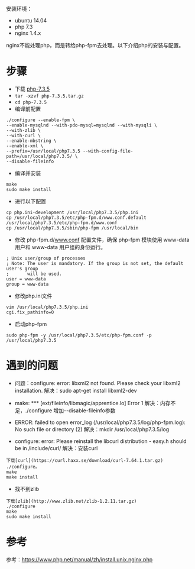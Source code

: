 
安装环境：
* ubuntu 14.04
* php 7.3
* nginx 1.4.x

nginx不能处理php，而是转给php-fpm去处理。以下介绍php的安装与配置。

# 步骤

* 下载 [php-7.3.5](https://www.php.net/distributions/php-7.3.5.tar.gz)
* `tar -xzvf php-7.3.5.tar.gz`
* `cd php-7.3.5`
* 编译前配置
```
./configure --enable-fpm \
--enable-mysqlnd --with-pdo-mysql=mysqlnd --with-mysqli \
--with-zlib \
--with-curl \
--enable-mbstring \
--enable-xml \
--prefix=/usr/local/php7.3.5 --with-config-file-path=/usr/local/php7.3.5/ \
--disable-fileinfo
```
* 编译并安装
```
make
sudo make install
```

* 进行以下配置
```
cp php.ini-development /usr/local/php7.3.5/php.ini
cp /usr/local/php7.3.5/etc/php-fpm.d/www.conf.default /usr/local/php7.3.5/etc/php-fpm.d/www.conf
cp /usr/local/php7.3.5/sbin/php-fpm /usr/local/bin
```

* 修改 php-fpm.d/www.conf 配置文件，确保 php-fpm 模块使用 www-data 用户和 www-data 用户组的身份运行。
```
; Unix user/group of processes
; Note: The user is mandatory. If the group is not set, the default user's group
;       will be used.
user = www-data
group = www-data
```

* 修改php.ini文件
```
vim /usr/local/php7.3.5/php.ini
cgi.fix_pathinfo=0
```

* 启动php-fpm
```
sudo php-fpm -y /usr/local/php7.3.5/etc/php-fpm.conf -p /usr/local/php7.3.5
```

# 遇到的问题

* 问题：configure: error: libxml2 not found. Please check your libxml2 installation.
解决：sudo apt-get install libxml2-dev

* make: *** [ext/fileinfo/libmagic/apprentice.lo] Error 1
解决：内存不足，./configure 增加--disable-fileinfo参数

* ERROR: failed to open error_log (/usr/local/php7.3.5/log/php-fpm.log): No such file or directory (2)
解决：mkdir /usr/local/php7.3.5/log

* configure: error: Please reinstall the libcurl distribution - easy.h should be in <curl-dir>/include/curl/
解决：安装curl
```
下载[curl](https://curl.haxx.se/download/curl-7.64.1.tar.gz)
./configure。
make
make install
```

* 找不到zlib
```
下载[zlib](http://www.zlib.net/zlib-1.2.11.tar.gz)
./configure
make
sudo make install
```

# 参考

参考：https://www.php.net/manual/zh/install.unix.nginx.php
